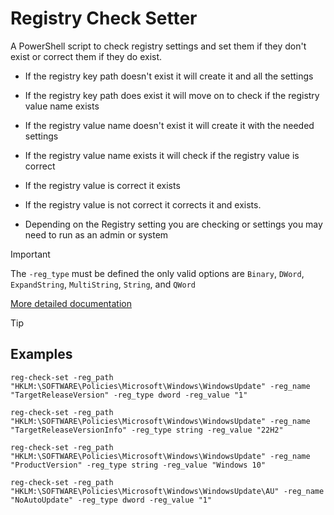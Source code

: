 # Registry Check Setter
A PowerShell script to check registry settings and set them if they don't exist or correct them if they do exist.

- If the registry key path doesn't exist it will create it and all the settings
- If the registry key path does exist it will move on to check if the registry value name exists
- If the registry value name doesn't exist it will create it with the needed settings
- If the registry value name exists it will check if the registry value is correct
- If the registry value is correct it exists
- If the registry value is not correct it corrects it and exists.

- Depending on the Registry setting you are checking or settings you may need to run as an admin or system

> [!IMPORTANT]
> The `-reg_type` must be defined the only valid options are `Binary`, `DWord`, `ExpandString`, `MultiString`, `String`, and `QWord`

[More detailed documentation](https://thedxt.ca/)


> [!TIP]
> ## Examples
> 
> `reg-check-set -reg_path "HKLM:\SOFTWARE\Policies\Microsoft\Windows\WindowsUpdate" -reg_name "TargetReleaseVersion" -reg_type dword -reg_value "1"`
>
> `reg-check-set -reg_path "HKLM:\SOFTWARE\Policies\Microsoft\Windows\WindowsUpdate" -reg_name "TargetReleaseVersionInfo" -reg_type string -reg_value "22H2"`
>
> `reg-check-set -reg_path "HKLM:\SOFTWARE\Policies\Microsoft\Windows\WindowsUpdate" -reg_name "ProductVersion" -reg_type string -reg_value "Windows 10"`
>
> `reg-check-set -reg_path "HKLM:\SOFTWARE\Policies\Microsoft\Windows\WindowsUpdate\AU" -reg_name "NoAutoUpdate" -reg_type dword -reg_value "1"`

